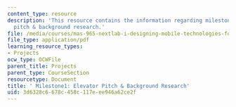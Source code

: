 ```yaml
---
content_type: resource
description: 'This resource contains the information regarding milestone1: elevator
  pitch & background research.'
file: /media/courses/mas-965-nextlab-i-designing-mobile-technologies-for-the-next-billion-users-fall-2008/3d6328c6678c458c117eee946a62ce2f_MITMAS_965F08_moca_m1.pdf
file_type: application/pdf
learning_resource_types:
- Projects
ocw_type: OCWFile
parent_title: Projects
parent_type: CourseSection
resourcetype: Document
title: ' Milestone1: Elevator Pitch & Background Research'
uid: 3d6328c6-678c-458c-117e-ee946a62ce2f
---
```

